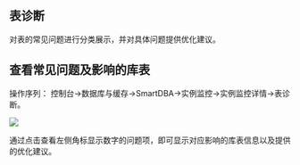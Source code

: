 ## 表诊断
对表的常见问题进行分类展示，并对具体问题提供优化建议。

## 查看常见问题及影响的库表
操作序列：
控制台->数据库与缓存->SmartDBA->实例监控->实例监控详情->表诊断。

![](../Image/Operation-Guide/table_diagnosis1.png)
 
通过点击查看左侧角标显示数字的问题项，即可显示对应影响的库表信息以及提供的优化建议。
